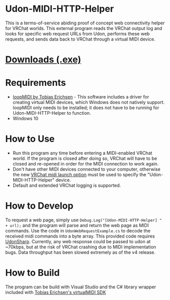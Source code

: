 # Udon-MIDI-HTTP-Helper
This is a terms-of-service abiding proof of concept web connectivity helper for VRChat worlds.  This external program reads the VRChat output log and looks for specific web request URLs from Udon, performs these web requests, and sends data back to VRChat through a virtual MIDI device.

# [Downloads (.exe)](https://github.com/DarthShader/Udon-MIDI-HTTP-Helper/releases)

# Requirements
* [loopMIDI by Tobias Erichsen](https://www.tobias-erichsen.de/software/loopmidi.html) - This software includes a driver for creating virtual MIDI devices, which Windows does not natively support.  loopMIDI only needs to be installed; it does not have to be running for Udon-MIDI-HTTP-Helper to function.
* Windows 10

# How to Use
* Run this program any time before entering a MIDI-enabled VRChat world.  If the program is closed after doing so, VRChat will have to be closed and re-opened in order for the MIDI connection to work again.
* Don't have other MIDI devices connected to your computer, otherwise the new [VRChat midi launch option](https://docs.vrchat.com/docs/launch-options) must be used to specify the "Udon-MIDI-HTTP-Helper" device.
* Default and extended VRChat logging is supported.

# How to Develop
To request a web page, simply use `Debug.Log("[Udon-MIDI-HTTP-Helper] " + url);` and the program will parse and return the web page as MIDI commands.  Use the code in `UdonWebRequestExample.cs` to decode the received midi commands into a byte array.  This provided code requires [UdonSharp](https://github.com/MerlinVR/UdonSharp).
Currently, any web response could be passed to udon at ~70kbps, but at the risk of VRChat crashing due to MIDI implementation bugs.  Data throughput has been slowed extremely as of the v4 release.

# How to Build
The program can be build with Visual Studio and the C# library wrapper included with [Tobias Erichsen's virtualMIDI SDK](http://www.tobias-erichsen.de/software/virtualmidi/virtualmidi-sdk.html)
